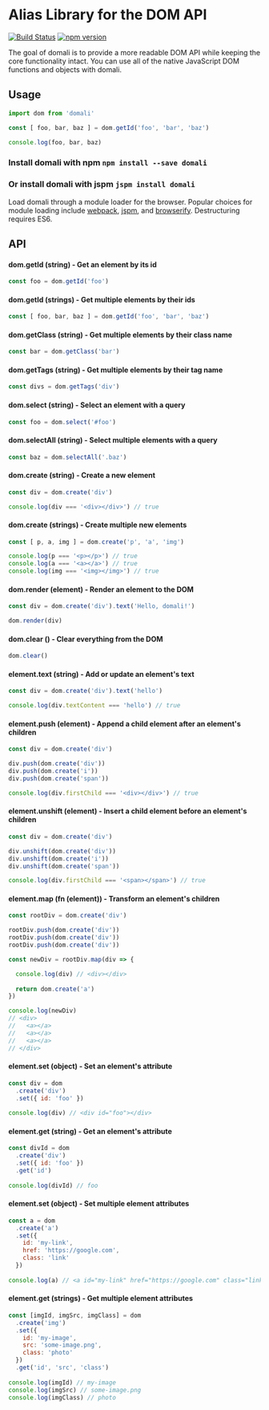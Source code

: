 # Alias Library for the DOM API

[![Build Status](https://travis-ci.org/timurtu/domali.svg?branch=master)](https://travis-ci.org/timurtu/domali?branch=master) [![npm version](https://img.shields.io/badge/npm-2.0.2-blue.svg)](https://www.npmjs.com/package/domali)

The goal of domali is to provide a more readable DOM API while keeping the core functionality intact. You can use all of the native JavaScript DOM functions and objects with domali.

## Usage

```javascript
import dom from 'domali'

const [ foo, bar, baz ] = dom.getId('foo', 'bar', 'baz')

console.log(foo, bar, baz)
```


### Install domali with npm `npm install --save domali`

### Or install domali with jspm `jspm install domali`

Load domali through a module loader for the browser. Popular choices for module loading include [webpack](https://webpack.github.io/), [jspm](http://jspm.io), and [browserify](http://browserify.org/). Destructuring requires ES6.

## API

#### dom.getId (string) - Get an element by its id
```javascript
const foo = dom.getId('foo')
```

#### dom.getId (strings) - Get multiple elements by their ids
```javascript
const [ foo, bar, baz ] = dom.getId('foo', 'bar', 'baz')
```

#### dom.getClass (string) - Get multiple elements by their class name
```javascript
const bar = dom.getClass('bar')
```

#### dom.getTags (string) - Get multiple elements by their tag name
```javascript
const divs = dom.getTags('div')
```

#### dom.select (string) - Select an element with a query
```javascript
const foo = dom.select('#foo')
```

#### dom.selectAll (string) - Select multiple elements with a query
```javascript
const baz = dom.selectAll('.baz')
```

#### dom.create (string) - Create a new element
```javascript
const div = dom.create('div')

console.log(div === '<div></div>') // true
```

#### dom.create (strings) - Create multiple new elements
```javascript
const [ p, a, img ] = dom.create('p', 'a', 'img')

console.log(p === '<p></p>') // true
console.log(a === '<a></a>') // true
console.log(img === '<img></img>') // true
```

#### dom.render (element) - Render an element to the DOM
```javascript
const div = dom.create('div').text('Hello, domali!')

dom.render(div)
```

#### dom.clear () - Clear everything from the DOM
```javascript
dom.clear()
```

#### element.text (string) - Add or update an element's text
```javascript
const div = dom.create('div').text('hello')

console.log(div.textContent === 'hello') // true
```

#### element.push (element) - Append a child element after an element's children
```javascript
const div = dom.create('div')

div.push(dom.create('div'))
div.push(dom.create('i'))
div.push(dom.create('span'))

console.log(div.firstChild === '<div></div>') // true
```

#### element.unshift (element) - Insert a child element before an element's children
```javascript
const div = dom.create('div')

div.unshift(dom.create('div'))
div.unshift(dom.create('i'))
div.unshift(dom.create('span'))

console.log(div.firstChild === '<span></span>') // true
```

#### element.map (fn (element)) - Transform an element's children
```javascript
const rootDiv = dom.create('div')

rootDiv.push(dom.create('div'))
rootDiv.push(dom.create('div'))
rootDiv.push(dom.create('div'))

const newDiv = rootDiv.map(div => {

  console.log(div) // <div></div>
    
  return dom.create('a')
})

console.log(newDiv)
// <div>
//   <a></a>
//   <a></a>
//   <a></a>
// </div>
```

#### element.set (object) - Set an element's attribute
```javascript
const div = dom
  .create('div')
  .set({ id: 'foo' })
  
console.log(div) // <div id="foo"></div>
```

#### element.get (string) - Get an element's attribute
```javascript
const divId = dom
  .create('div')
  .set({ id: 'foo' })
  .get('id') 
  
console.log(divId) // foo
```

#### element.set (object) - Set multiple element attributes
```javascript
const a = dom
  .create('a')
  .set({ 
    id: 'my-link',
    href: 'https://google.com',
    class: 'link'
  }) 
  
console.log(a) // <a id="my-link" href="https://google.com" class="link"></a>
```

#### element.get (strings) - Get multiple element attributes
```javascript
const [imgId, imgSrc, imgClass] = dom
  .create('img')
  .set({ 
    id: 'my-image',
    src: 'some-image.png',
    class: 'photo'
  })
  .get('id', 'src', 'class')
  
console.log(imgId) // my-image
console.log(imgSrc) // some-image.png
console.log(imgClass) // photo
```
